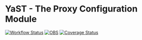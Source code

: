 # YaST - The Proxy Configuration Module #

[![Workflow Status](https://github.com/yast/yast-proxy/workflows/CI/badge.svg?branch=master)](
https://github.com/yast/yast-proxy/actions?query=branch%3Amaster)
[![OBS](https://github.com/yast/yast-proxy/actions/workflows/submit.yml/badge.svg)](https://github.com/yast/yast-proxy/actions/workflows/submit.yml)
[![Coverage Status](https://img.shields.io/coveralls/yast/yast-proxy.svg)](https://coveralls.io/r/yast/yast-proxy?branch=master)
